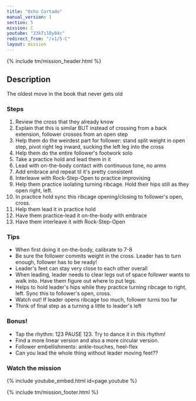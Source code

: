 ```yaml
---
title: "Ocho Cortado"
manual_version: 1
section: 5
mission: C
youtube: "23kTilDy84c"
redirect_from: "/v1/5-C"
layout: mission
---
```


{% include tm/mission_header.html %}

## Description

The oldest move in the book that never gets old

### Steps

1. Review the cross that they already know
2. Explain that this is similar BUT instead of crossing from a back extension, follower crosses from an open step
3. Help them do the weirdest part for follower: stand split weight in open step, pivot right leg inward, sucking the left leg into the cross
4. Help them do the entire follower's footwork solo
5. Take a practice hold and lead them in it
6. Lead with on-the-body contact with continuous tone, no arms
7. Add embrace and repeat til it's pretty consistent
8. Interleave with Rock-Step-Open to practice improvising
9. Help them practice isolating turning ribcage. Hold their hips still as they open right, left. 
10. In practice hold sync this ribcage opening/closing to follower's open, cross.
11. Help them lead it in practice hold
12. Have them practice-lead it on-the-body with embrace
13. Have them interleave it with Rock-Step-Open

### Tips

* When first doing it on-the-body, calibrate to 7-8
* Be sure the follower commits weight in the cross. Leader has to turn enough, follower has to be ready! 
* Leader's feet can stay very close to each other overall
* When leading, leader needs to clear legs out of space follower  wants to walk into. Have them figure out where to put legs.
* Helps to hold leader's hips while they practice turning ribcage to right, left. Sync this to follower's open, cross.
* Watch out! If leader opens ribcage too much, follower turns too far
* Think of final step as a turning a little to leader's left

### Bonus!

* Tap the rhythm: 123 PAUSE 123. Try to dance it in this rhythm!
* Find a more linear version and also a more circular version.
* Follower embellishments: ankle-touches, heel-flex
* Can you lead the whole thing without leader moving feet??

### Watch the mission

{% include youtube_embed.html id=page.youtube %}

{% include tm/mission_footer.html %}
